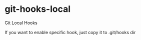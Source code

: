 # git-hooks-local
Git Local Hooks

If you want to enable specific hook, just copy it to .git/hooks dir
